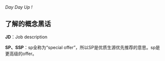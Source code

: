 *Day Day Up !*

## 了解的概念黑话

**JD**：Job description

**SP、SSP**：sp全称为“special offer”，所以SP是优质生源优先推荐的意思。sp是更高级的offer。

